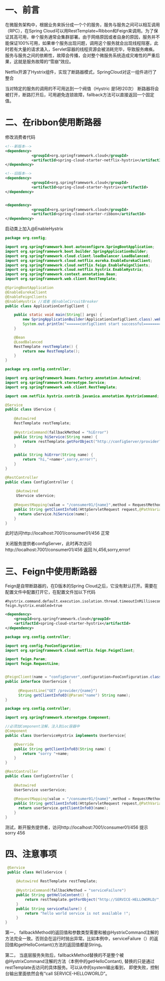 # 一、前言

在微服务架构中，根据业务来拆分成一个个的服务，服务与服务之间可以相互调用（RPC），在Spring Cloud可以用RestTemplate+Ribbon和Feign来调用。为了保证其高可用，单个服务通常会集群部署。由于网络原因或者自身的原因，服务并不能保证100%可用，如果单个服务出现问题，调用这个服务就会出现线程阻塞，此时若有大量的请求涌入，Servlet容器的线程资源会被消耗完毕，导致服务瘫痪。服务与服务之间的依赖性，故障会传播，会对整个微服务系统造成灾难性的严重后果，这就是服务故障的“雪崩”效应。

Netflix开源了Hystrix组件，实现了断路器模式，SpringCloud对这一组件进行了整合

当对特定的服务的调用的不可用达到一个阀值（Hystric 是5秒20次） 断路器将会被打开，断路打开后，可用避免连锁故障，fallback方法可以直接返回一个固定值。

# 二、在ribbon使用断路器

修改消费者代码

```xml
<!--新版本-->
<dependency>
            <groupId>org.springframework.cloud</groupId>
            <artifactId>spring-cloud-starter-netflix-hystrix</artifactId>
</dependency>

<!--旧版本-->
<dependency>
            <groupId>org.springframework.cloud</groupId>
            <artifactId>spring-cloud-starter-hystrix</artifactId>
</dependency>


<dependency>
			<groupId>org.springframework.cloud</groupId>
			<artifactId>spring-cloud-starter-ribbon</artifactId>
</dependency>
```



启动类上加入@EnableHystrix

```java
package org.config;

import org.springframework.boot.autoconfigure.SpringBootApplication;
import org.springframework.boot.builder.SpringApplicationBuilder;
import org.springframework.cloud.client.loadbalancer.LoadBalanced;
import org.springframework.cloud.netflix.eureka.EnableEurekaClient;
import org.springframework.cloud.netflix.feign.EnableFeignClients;
import org.springframework.cloud.netflix.hystrix.EnableHystrix;
import org.springframework.context.annotation.Bean;
import org.springframework.web.client.RestTemplate;

@SpringBootApplication
@EnableEurekaClient
@EnableFeignClients
@EnableHystrix //或者 @EnableCircuitBreaker
public class ApplicationConfigClient {

	public static void main(String[] args) {
		new SpringApplicationBuilder(ApplicationConfigClient.class).web(true).run(args);
		System.out.println("======configClient start successful==========");
	}

	@Bean
	@LoadBalanced
	RestTemplate restTemplate() {
		return new RestTemplate();
	}
}
```

```java
package org.config.controller;

import org.springframework.beans.factory.annotation.Autowired;
import org.springframework.stereotype.Service;
import org.springframework.web.client.RestTemplate;

import com.netflix.hystrix.contrib.javanica.annotation.HystrixCommand;

@Service
public class UService {
	
	@Autowired
    RestTemplate restTemplate;
	
	@HystrixCommand(fallbackMethod = "hiError")
    public String hiService(String name) {
        return restTemplate.getForObject("http://configServer/provider?name="+name,String.class);
    }

    public String hiError(String name) {
        return "hi,"+name+",sorry,error!";
    }
}
```

```java
@RestController
public class ConfigController {
	
	 @Autowired
	 UService uService;
	
	@RequestMapping(value = "/consumer01/{name}",method = RequestMethod.GET)
	public String getClientInfo01(HttpServletRequest request,@PathVariable("name") String name){
	  return uService.hiService(name);
	}
}
```

此时访问http://localhost:7001/consumer01/456  正常

关闭服务提供者configServer，此时再次访问http://localhost:7001/consumer01/456 返回 hi,456,sorry,error!



# 三、Feign中使用断路器

Feign是自带断路器的，在D版本的Spring Cloud之后，它没有默认打开。需要在配置文件中配置打开它，在配置文件加以下代码

```properties
#hystrix.command.default.execution.isolation.thread.timeoutInMilliseconds=5000
feign.hystrix.enabled=true
```

```xml
<dependency>
    <groupId>org.springframework.cloud</groupId>
    <artifactId>spring-cloud-starter-hystrix</artifactId>
</dependency>
```

```java
package org.config.controller;

import org.config.FooConfiguration;
import org.springframework.cloud.netflix.feign.FeignClient;

import feign.Param;
import feign.RequestLine;


@FeignClient(name = "configServer",configuration=FooConfiguration.class,fallback = UserServiceHystrix.class)
public interface UserService {
	
	  @RequestLine("GET /provider/{name}")
	  String getClientInfo03(@Param("name") String name);
}
```

```java
package org.config.controller;

import org.springframework.stereotype.Component;

//必须加Component注解，注入到ioc容器中
@Component  
public class UserServiceHystrix implements UserService{

	@Override
	public String getClientInfo03(String name) {
		return "sorry "+name;
	}
}
```



```java
@RestController
public class ConfigController {
	
	@Autowired
	UserService userService;
	
	@RequestMapping(value = "/consumer01/{name}",method = RequestMethod.GET)
	public String getClientInfo01(HttpServletRequest request,@PathVariable("name") String name){
	  return userService.getClientInfo03(name);
	}
}
```

测试，断开服务提供者，访问http://localhost:7001/consumer01/456  提示  sorry 456



# 四、注意事项

```java
 @Service
 public class HelloService {
     
     @Autowired RestTemplate restTemplate;
     
     @HystrixCommand(fallbackMethod = "serviceFailure")
     public String getHelloContent() {
         return restTemplate.getForObject("http://SERVICE-HELLOWORLD/",String.class);
     }
     public String serviceFailure() {
         return "hello world service is not available !";
     }
}
```

第一，  fallbackMethod的返回值和参数类型需要和被@HystrixCommand注解的方法完全一致。否则会在运行时抛出异常。比如本例中，serviceFailure（）的返回值和getHelloContant()方法的返回值都是String。

第二，  当底层服务失败后，fallbackMethod替换的不是整个被@HystrixCommand注解的方法（本例中的getHelloContant), 替换的只是通过restTemplate去访问的具体服务。可以从中的system输出看到， 即使失败，控制台输出里面依然会有“call SERVICE-HELLOWORLD”。